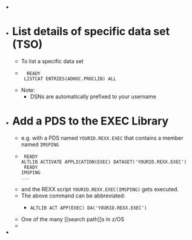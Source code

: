 -
- # List details of specific data set (TSO)
	- To list a specific data set
	- ```
	    READY
	   LISTCAT ENTRIES(ADHOC.PROCLIB) ALL
	  ```
	- Note:
		- DSNs are automatically prefixed to your username
- # Add a PDS to the EXEC Library
	- e.g. with a PDS named `YOURID.REXX.EXEC` that contains a member named `IMSPING`
	- ```
	   READY
	  ALTLIB ACTIVATE APPLICATION(EXEC) DATASET('YOURID.REXX.EXEC')
	   READY
	  IMSPING
	  ...
	  ```
	- and the REXX script `YOURID.REXX.EXEC(IMSPING)` gets executed.
	- The above command can be abbreviated:
		- ```
		  ALTLIB ACT APP(EXEC) DA('YOURID.REXX.EXEC')
		  ```
	- One of the many [[search path]]s in z/OS
	-
-
